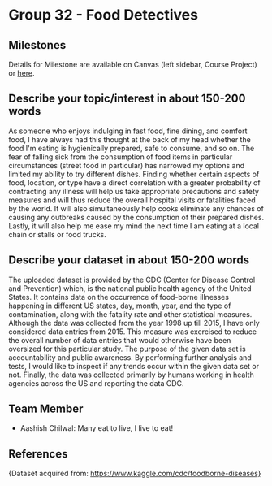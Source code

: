 # Group 32 - Food Detectives 


## Milestones

Details for Milestone are available on Canvas (left sidebar, Course Project) or [here](https://firas.moosvi.com/courses/data301/project/milestone01.html).

## Describe your topic/interest in about 150-200 words
As someone who enjoys indulging in fast food, fine dining, and comfort food, I have always had this thought 
at the back of my head whether the food I'm eating is hygienically prepared, safe to consume, and so on. The 
fear of falling sick from the consumption of food items in particular circumstances (street food in particular) 
has narrowed my options and limited my ability to try different dishes. Finding whether certain aspects of food, 
location, or type have a direct correlation with a greater probability of contracting any illness will help us 
take appropriate precautions and safety measures and will thus reduce the overall hospital visits or fatalities 
faced by the world. It will also simultaneously help cooks eliminate any chances of causing any outbreaks caused 
by the consumption of their prepared dishes. Lastly, it will also help me ease my mind the next time I am eating 
at a local chain or stalls or food trucks.

## Describe your dataset in about 150-200 words

The uploaded dataset is provided by the CDC (Center for Disease Control and Prevention) which, is the national public 
health agency of the United States. It contains data on the occurrence of food-borne illnesses happening in different 
US states, day, month, year, and the type of contamination, along with the fatality rate and other statistical measures. 
Although the data was collected from the year 1998 up till 2015, I have only considered data entries from 2015. This measure 
was exercised to reduce the overall number of data entries that would otherwise have been oversized for this particular study. 
The purpose of the given data set is accountability and public awareness. By performing further analysis and tests, I would 
like to inspect if any trends occur within the given data set or not. Finally, the data was collected primarily by humans 
working in health agencies across the US and reporting the data CDC.
## Team Member

- Aashish Chilwal: Many eat to live, I live to eat!


## References

{Dataset acquired from: https://www.kaggle.com/cdc/foodborne-diseases}
